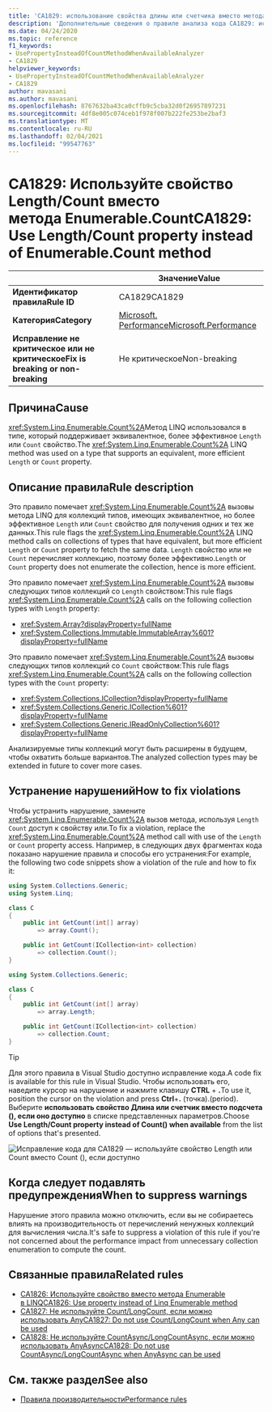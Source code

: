 ```yaml
---
title: 'CA1829: использование свойства длины или счетчика вместо метода Enumerable. Count (анализ кода)'
description: 'Дополнительные сведения о правиле анализа кода CA1829: использование свойства Length или Count вместо метода Enumerable. Count'
ms.date: 04/24/2020
ms.topic: reference
f1_keywords:
- UsePropertyInsteadOfCountMethodWhenAvailableAnalyzer
- CA1829
helpviewer_keywords:
- UsePropertyInsteadOfCountMethodWhenAvailableAnalyzer
- CA1829
author: mavasani
ms.author: mavasani
ms.openlocfilehash: 8767632ba43ca0cffb9c5cba32d0f26957897231
ms.sourcegitcommit: 4df8e005c074ceb1f978f007b222fe253be2baf3
ms.translationtype: MT
ms.contentlocale: ru-RU
ms.lasthandoff: 02/04/2021
ms.locfileid: "99547763"
---
```

# <a name="ca1829-use-lengthcount-property-instead-of-enumerablecount-method"></a><span data-ttu-id="c8feb-103">CA1829: Используйте свойство Length/Count вместо метода Enumerable.Count</span><span class="sxs-lookup"><span data-stu-id="c8feb-103">CA1829: Use Length/Count property instead of Enumerable.Count method</span></span>

| | <span data-ttu-id="c8feb-104">Значение</span><span class="sxs-lookup"><span data-stu-id="c8feb-104">Value</span></span> |
|-|-|
| <span data-ttu-id="c8feb-105">**Идентификатор правила**</span><span class="sxs-lookup"><span data-stu-id="c8feb-105">**Rule ID**</span></span> |<span data-ttu-id="c8feb-106">CA1829</span><span class="sxs-lookup"><span data-stu-id="c8feb-106">CA1829</span></span>|
| <span data-ttu-id="c8feb-107">**Категория**</span><span class="sxs-lookup"><span data-stu-id="c8feb-107">**Category**</span></span> |[<span data-ttu-id="c8feb-108">Microsoft. Performance</span><span class="sxs-lookup"><span data-stu-id="c8feb-108">Microsoft.Performance</span></span>](performance-warnings.md)|
| <span data-ttu-id="c8feb-109">**Исправление не критическое или не критическое**</span><span class="sxs-lookup"><span data-stu-id="c8feb-109">**Fix is breaking or non-breaking**</span></span> |<span data-ttu-id="c8feb-110">Не критическое</span><span class="sxs-lookup"><span data-stu-id="c8feb-110">Non-breaking</span></span>|

## <a name="cause"></a><span data-ttu-id="c8feb-111">Причина</span><span class="sxs-lookup"><span data-stu-id="c8feb-111">Cause</span></span>

<span data-ttu-id="c8feb-112"><xref:System.Linq.Enumerable.Count%2A>Метод LINQ использовался в типе, который поддерживает эквивалентное, более эффективное `Length` или `Count` свойство.</span><span class="sxs-lookup"><span data-stu-id="c8feb-112">The <xref:System.Linq.Enumerable.Count%2A> LINQ method was used on a type that supports an equivalent, more efficient `Length` or `Count` property.</span></span>

## <a name="rule-description"></a><span data-ttu-id="c8feb-113">Описание правила</span><span class="sxs-lookup"><span data-stu-id="c8feb-113">Rule description</span></span>

<span data-ttu-id="c8feb-114">Это правило помечает <xref:System.Linq.Enumerable.Count%2A> вызовы метода LINQ для коллекций типов, имеющих эквивалентное, но более эффективное `Length` или `Count` свойство для получения одних и тех же данных.</span><span class="sxs-lookup"><span data-stu-id="c8feb-114">This rule flags the <xref:System.Linq.Enumerable.Count%2A> LINQ method calls on collections of types that have equivalent, but more efficient `Length` or `Count` property to fetch the same data.</span></span> <span data-ttu-id="c8feb-115">`Length` свойство или не `Count` перечисляет коллекцию, поэтому более эффективно.</span><span class="sxs-lookup"><span data-stu-id="c8feb-115">`Length` or `Count` property does not enumerate the collection, hence is more efficient.</span></span>

<span data-ttu-id="c8feb-116">Это правило помечает <xref:System.Linq.Enumerable.Count%2A> вызовы следующих типов коллекций со `Length` свойством:</span><span class="sxs-lookup"><span data-stu-id="c8feb-116">This rule flags <xref:System.Linq.Enumerable.Count%2A> calls on the following collection types with `Length` property:</span></span>

- <xref:System.Array?displayProperty=fullName>
- <xref:System.Collections.Immutable.ImmutableArray%601?displayProperty=fullName>

<span data-ttu-id="c8feb-117">Это правило помечает <xref:System.Linq.Enumerable.Count%2A> вызовы следующих типов коллекций со `Count` свойством:</span><span class="sxs-lookup"><span data-stu-id="c8feb-117">This rule flags <xref:System.Linq.Enumerable.Count%2A> calls on the following collection types with the `Count` property:</span></span>

- <xref:System.Collections.ICollection?displayProperty=fullName>
- <xref:System.Collections.Generic.ICollection%601?displayProperty=fullName>
- <xref:System.Collections.Generic.IReadOnlyCollection%601?displayProperty=fullName>

<span data-ttu-id="c8feb-118">Анализируемые типы коллекций могут быть расширены в будущем, чтобы охватить больше вариантов.</span><span class="sxs-lookup"><span data-stu-id="c8feb-118">The analyzed collection types may be extended in future to cover more cases.</span></span>

## <a name="how-to-fix-violations"></a><span data-ttu-id="c8feb-119">Устранение нарушений</span><span class="sxs-lookup"><span data-stu-id="c8feb-119">How to fix violations</span></span>

<span data-ttu-id="c8feb-120">Чтобы устранить нарушение, замените <xref:System.Linq.Enumerable.Count%2A> вызов метода, используя `Length` `Count` доступ к свойству или.</span><span class="sxs-lookup"><span data-stu-id="c8feb-120">To fix a violation, replace the <xref:System.Linq.Enumerable.Count%2A> method call with use of the `Length` or `Count` property access.</span></span> <span data-ttu-id="c8feb-121">Например, в следующих двух фрагментах кода показано нарушение правила и способы его устранения:</span><span class="sxs-lookup"><span data-stu-id="c8feb-121">For example, the following two code snippets show a violation of the rule and how to fix it:</span></span>

```csharp
using System.Collections.Generic;
using System.Linq;

class C
{
    public int GetCount(int[] array)
        => array.Count();

    public int GetCount(ICollection<int> collection)
        => collection.Count();
}
```

```csharp
using System.Collections.Generic;

class C
{
    public int GetCount(int[] array)
        => array.Length;

    public int GetCount(ICollection<int> collection)
        => collection.Count;
}
```

> [!TIP]
> <span data-ttu-id="c8feb-122">Для этого правила в Visual Studio доступно исправление кода.</span><span class="sxs-lookup"><span data-stu-id="c8feb-122">A code fix is available for this rule in Visual Studio.</span></span> <span data-ttu-id="c8feb-123">Чтобы использовать его, наведите курсор на нарушение и нажмите клавишу **CTRL** + **.**</span><span class="sxs-lookup"><span data-stu-id="c8feb-123">To use it, position the cursor on the violation and press **Ctrl**+**.**</span></span> <span data-ttu-id="c8feb-124">(точка).</span><span class="sxs-lookup"><span data-stu-id="c8feb-124">(period).</span></span> <span data-ttu-id="c8feb-125">Выберите **использовать свойство Длина или счетчик вместо подсчета (), если оно доступно** в списке представленных параметров.</span><span class="sxs-lookup"><span data-stu-id="c8feb-125">Choose **Use Length/Count property instead of Count() when available** from the list of options that's presented.</span></span>
>
> ![Исправление кода для CA1829 — используйте свойство Length или Count вместо Count (), если доступно](media/ca1829-codefix.png)

## <a name="when-to-suppress-warnings"></a><span data-ttu-id="c8feb-127">Когда следует подавлять предупреждения</span><span class="sxs-lookup"><span data-stu-id="c8feb-127">When to suppress warnings</span></span>

<span data-ttu-id="c8feb-128">Нарушение этого правила можно отключить, если вы не собираетесь влиять на производительность от перечислений ненужных коллекций для вычисления числа.</span><span class="sxs-lookup"><span data-stu-id="c8feb-128">It's safe to suppress a violation of this rule if you're not concerned about the performance impact from unnecessary collection enumeration to compute the count.</span></span>

## <a name="related-rules"></a><span data-ttu-id="c8feb-129">Связанные правила</span><span class="sxs-lookup"><span data-stu-id="c8feb-129">Related rules</span></span>

- [<span data-ttu-id="c8feb-130">CA1826: Используйте свойство вместо метода Enumerable в LINQ</span><span class="sxs-lookup"><span data-stu-id="c8feb-130">CA1826: Use property instead of Linq Enumerable method</span></span>](ca1826.md)
- [<span data-ttu-id="c8feb-131">CA1827: Не используйте Count/LongCount, если можно использовать Any</span><span class="sxs-lookup"><span data-stu-id="c8feb-131">CA1827: Do not use Count/LongCount when Any can be used</span></span>](ca1827.md)
- [<span data-ttu-id="c8feb-132">CA1828: Не используйте CountAsync/LongCountAsync, если можно использовать AnyAsync</span><span class="sxs-lookup"><span data-stu-id="c8feb-132">CA1828: Do not use CountAsync/LongCountAsync when AnyAsync can be used</span></span>](ca1828.md)

## <a name="see-also"></a><span data-ttu-id="c8feb-133">См. также раздел</span><span class="sxs-lookup"><span data-stu-id="c8feb-133">See also</span></span>

- [<span data-ttu-id="c8feb-134">Правила производительности</span><span class="sxs-lookup"><span data-stu-id="c8feb-134">Performance rules</span></span>](performance-warnings.md)
